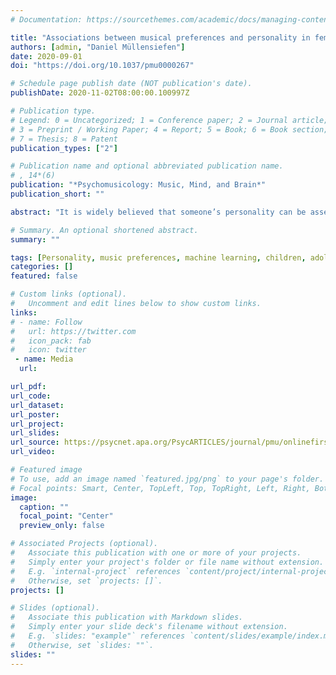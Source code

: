 ```yaml
---
# Documentation: https://sourcethemes.com/academic/docs/managing-content/

title: "Associations between musical preferences and personality in female secondary school students"
authors: [admin, "Daniel Müllensiefen"]
date: 2020-09-01
doi: "https://doi.org/10.1037/pmu0000267"

# Schedule page publish date (NOT publication's date).
publishDate: 2020-11-02T08:00:00.100997Z

# Publication type.
# Legend: 0 = Uncategorized; 1 = Conference paper; 2 = Journal article;
# 3 = Preprint / Working Paper; 4 = Report; 5 = Book; 6 = Book section;
# 7 = Thesis; 8 = Patent
publication_types: ["2"]

# Publication name and optional abbreviated publication name.
# , 14*(6)
publication: "*Psychomusicology: Music, Mind, and Brain*" 
publication_short: ""

abstract: "It is widely believed that someone’s personality can be assessed through their musical taste. There are many theoretical approaches that explain why this could be true, and a long tradition of research has investigated the associations between personality and musical preferences, but empirical evidence regarding these correlations shows inconsistent results. An explanation for these inconsistent findings could be that personality and musical preferences might be largely stable and not correlated in adults, whereas during childhood and adolescence, these traits may be connected more strongly, as younger individuals’ traits are still developing and music is a highly influential factor at this point of life. Therefore, the aim of the current study is to test whether pupils’ personality profiles are associated with musical preferences. Data from a cross-sectional study at a British girls’ secondary school were used (N = 312) for this purpose. Musical preferences were assessed using a nonverbal inventory with sound examples. By using structural equation modeling, regression trees, and random forest models, it was investigated how well ratings of musical sound excerpts can be used to predict the Big Five personality traits. Results from random forest regression models indicate that extraversion (R² = 6.4%), agreeableness (R² = 5.6%), and conscientiousness (R² = 4.1%) can be predicted by musical preferences to a small degree. In contrast, the explained variance for openness to experience and neuroticism was negligibly small (< 1%). The results arising from a data-driven structural equation model show that mellow musical styles are associated with agreeableness, whereas intense and sophisticated music is correlated with extraversion."

# Summary. An optional shortened abstract.
summary: ""

tags: [Personality, music preferences, machine learning, children, adolescents]
categories: []
featured: false

# Custom links (optional).
#   Uncomment and edit lines below to show custom links.
links:
# - name: Follow
#   url: https://twitter.com
#   icon_pack: fab
#   icon: twitter
 - name: Media
  url: 

url_pdf: 
url_code:
url_dataset: 
url_poster:
url_project:
url_slides:
url_source: https://psycnet.apa.org/PsycARTICLES/journal/pmu/onlinefirst
url_video: 

# Featured image
# To use, add an image named `featured.jpg/png` to your page's folder.
# Focal points: Smart, Center, TopLeft, Top, TopRight, Left, Right, BottomLeft, Bottom, BottomRight.
image:
  caption: ""
  focal_point: "Center"
  preview_only: false

# Associated Projects (optional).
#   Associate this publication with one or more of your projects.
#   Simply enter your project's folder or file name without extension.
#   E.g. `internal-project` references `content/project/internal-project/index.md`.
#   Otherwise, set `projects: []`.
projects: []

# Slides (optional).
#   Associate this publication with Markdown slides.
#   Simply enter your slide deck's filename without extension.
#   E.g. `slides: "example"` references `content/slides/example/index.md`.
#   Otherwise, set `slides: ""`.
slides: ""
---
```

